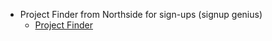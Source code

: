 - Project Finder from Northside for sign-ups (signup genius)
	- [Project Finder](https://github.com/Northside-CC/ProjectFinder?tab=readme-ov-file)
